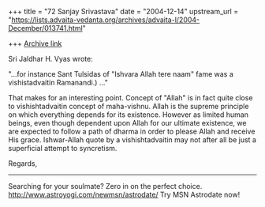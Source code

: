 +++
title = "72 Sanjay Srivastava"
date = "2004-12-14"
upstream_url = "https://lists.advaita-vedanta.org/archives/advaita-l/2004-December/013741.html"

+++
[Archive link](https://lists.advaita-vedanta.org/archives/advaita-l/2004-December/013741.html)

Sri Jaldhar H. Vyas wrote:

"...for instance Sant Tulsidas of "Ishvara Allah tere naam"
fame was a vishistadvaitin Ramanandi.) ..."

That makes for an interesting point. Concept of "Allah" is in fact quite 
close to vishishtadvaitin concept of maha-vishnu. Allah is the supreme 
principle on which everything depends for its existence. However as limited 
human beings, even though dependent upon Allah for our ultimate existence, 
we are expected to follow a path of dharma in order to please Allah and 
receive His grace. Ishwar-Allah quote by a vishishtadvaitin may not after 
all be just a superficial attempt to syncretism.

Regards,

_________________________________________________________________
Searching for your soulmate? Zero in on the perfect choice. 
http://www.astroyogi.com/newmsn/astrodate/ Try MSN Astrodate now!


